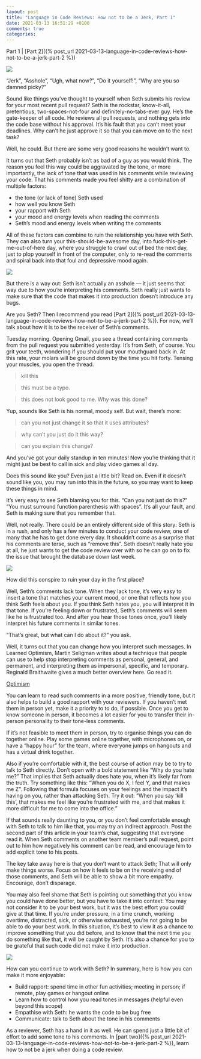 ```yaml
---
layout: post
title: "Language in Code Reviews: How not to be a Jerk, Part 1"
date: 2021-03-13 16:51:29 +0100
comments: true
categories: 
---
```


Part 1 \| [Part 2]({% post_url 2021-03-13-language-in-code-reviews-how-not-to-be-a-jerk-part-2 %})

<img src="/images/hntbaj1-1.jpg">

“Jerk”, “Asshole”, “Ugh, what now?”, “Do it yourself!”, “Why are you so damned picky?”

Sound like things you’ve thought to yourself when Seth submits his review for your most recent pull request? Seth is the rockstar, know-it-all, pretentious, two-spaces-not-four and definitely-no-tabs-ever guy. He’s the gate-keeper of all code. He reviews all pull requests, and nothing gets into the code base without his approval. It’s his fault that you can’t meet your deadlines. Why can’t he just approve it so that you can move on to the next task?

Well, he could. But there are some very good reasons he wouldn’t want to.

It turns out that Seth probably isn’t as bad of a guy as you would think. The reason you feel this way could be aggravated by the tone, or more importantly, the lack of tone that was used in his comments while reviewing your code. That his comments made you feel shitty are a combination of multiple factors:

 * the tone (or lack of tone) Seth used
 * how well you know Seth
 * your rapport with Seth
 * your mood and energy levels when reading the comments
 * Seth’s mood and energy levels when writing the comments

All of these factors can combine to ruin the relationship you have with Seth. They can also turn your this-should-be-awesome day, into fuck-this-get-me-out-of-here day, where you struggle to crawl out of bed the next day, just to plop yourself in front of the computer, only to re-read the comments and spiral back into that foul and depressive mood again.

<img src="/images/hntbaj1-2.jpg">

But there is a way out: Seth isn’t actually an asshole — it just seems that way due to how you’re interpreting his comments. Seth really just wants to make sure that the code that makes it into production doesn’t introduce any bugs.

Are you Seth? Then I recommend you read [Part 2]({% post_url 2021-03-13-language-in-code-reviews-how-not-to-be-a-jerk-part-2 %}). For now, we’ll talk about how it is to be the receiver of Seth’s comments.

Tuesday morning. Opening Gmail, you see a thread containing comments from the pull request you submitted yesterday. It’s from Seth, of course. You grit your teeth, wondering if you should put your mouthguard back in. At this rate, your molars will be ground down by the time you hit forty. Tensing your muscles, you open the thread.

>   kill this

>   this must be a typo.

>   this does not look good to me. Why was this done?

Yup, sounds like Seth is his normal, moody self. But wait, there’s more:

>   can you not just change it so that it uses attributes?

>   why can’t you just do it this way?

>   can you explain this change?

And you’ve got your daily standup in ten minutes! Now you’re thinking that it might just be best to call in sick and play video games all day.

Does this sound like you? Even just a little bit? Read on. Even if it doesn’t sound like you, you may run into this in the future, so you may want to keep these things in mind.

It’s very easy to see Seth blaming you for this. “Can you not just do this?” “You must surround function parenthesis with spaces”. It’s all your fault, and Seth is making sure that you remember that.

Well, not really. There could be an entirely different side of this story: Seth is in a rush, and only has a few minutes to conduct your code review, one of many that he has to get done every day. It shouldn’t come as a surprise that his comments are terse, such as “remove this”. Seth doesn’t really hate you at all, he just wants to get the code review over with so he can go on to fix the issue that brought the database down last week.

<img src="/images/hntbaj1-3.jpg">

How did this conspire to ruin your day in the first place?

Well, Seth’s comments lack tone. When they lack tone, it’s very easy to insert a tone that matches your current mood, or one that reflects how you think Seth feels about you. If you think Seth hates you, you will interpret it in that tone. If you’re feeling down or frustrated, Seth’s comments will seem like he is frustrated too. And after you hear those tones once, you’ll likely interpret his future comments in similar tones.

“That’s great, but what can I do about it?” you ask.

Well, it turns out that you can change how you interpret such messages. In Learned Optimism, Martin Seligman writes about a technique that people can use to help stop interpreting comments as personal, general, and permanent, and interpreting them as impersonal, specific, and temporary. Reginald Braithwaite gives a much better overview here. Go read it.

[Optimism](http://braythwayt.com/homoiconic/2009/05/01/optimism.html)

You can learn to read such comments in a more positive, friendly tone, but it also helps to build a good rapport with your reviewers. If you haven’t met them in person yet, make it a priority to to do, if possible. Once you get to know someone in person, it becomes a lot easier for you to transfer their in-person personality to their tone-less comments.

If it’s not feasible to meet them in person, try to organise things you can do together online. Play some games online together, with microphones on, or have a “happy hour” for the team, where everyone jumps on hangouts and has a virtual drink together.

Also if you’re comfortable with it, the best course of action may be to try to talk to Seth directly. Don’t open with a bold statement like “Why do you hate me?” That implies that Seth actually does hate you, when it’s likely far from the truth. Try something like this: “When you do X, I feel Y, and that makes me Z”. Following that formula focuses on your feelings and the impact it’s having on you, rather than attacking Seth. Try it out: “When you say ‘kill this’, that makes me feel like you’re frustrated with me, and that makes it more difficult for me to come into the office.”

If that sounds really daunting to you, or you don’t feel comfortable enough with Seth to talk to him like that, you may try an indirect approach. Post the second part of this article in your team’s chat, suggesting that everyone read it. When Seth comments on another team member’s pull request, point out to him how negatively his comment can be read, and encourage him to add explicit tone to his posts.

The key take away here is that you don’t want to attack Seth; That will only make things worse. Focus on how it feels to be on the receiving end of those comments, and Seth will be able to show a bit more empathy. Encourage, don’t disparage.

You may also feel shame that Seth is pointing out something that you know you could have done better, but you have to take it into context: You may not consider it to be your best work, but it was the best effort you could give at that time. If you’re under pressure, in a time crunch, working overtime, distracted, sick, or otherwise exhausted, you’re not going to be able to do your best work. In this situation, it’s best to view it as a chance to improve something that you did before, and to know that the next time you do something like that, it will be caught by Seth. It’s also a chance for you to be grateful that such code did not make it into production.

<img src="/images/hntbaj1-4.jpg">

How can you continue to work with Seth? In summary, here is how you can make it more enjoyable:

 * Build rapport: spend time in other fun activities; meeting in person; if remote, play games or hangout online
 * Learn how to control how you read tones in messages (helpful even beyond this scope)
 * Empathise with Seth: he wants the code to be bug free
 * Communicate: talk to Seth about the tone in his comments

As a reviewer, Seth has a hand in it as well. He can spend just a little bit of effort to add some tone to his comments. In [part two]({% post_url 2021-03-13-language-in-code-reviews-how-not-to-be-a-jerk-part-2 %}), learn how to not be a jerk when doing a code review.
